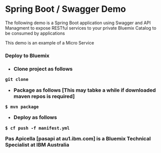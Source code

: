 <h1> Spring Boot / Swagger Demo </h1>

The following demo is a Spring Boot application using Swagger and API Managment to expose RESTful services to 
your private Bluemix Catalog to be consumed by applications
 
This demo is an example of a Micro Service

<h3> Deploy to Bluemix <h3>

- Clone project as follows

```
git clone 
```

- Package as follows [This may tabke a while if downloaded maven repos is required]

```
$ mvn package
```

- Deploy as follows

```
$ cf push -f manifest.yml
```

Pas Apicella [pasapi at au1.ibm.com] is a Bluemix Technical Specialist at IBM Australia